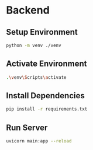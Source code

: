 # Backend

## Setup Environment
```bash
python -m venv ./venv
```

## Activate Environment
```bash
.\venv\Scripts\activate
```

## Install Dependencies
```bash
pip install -r requirements.txt
```

## Run Server
```bash
uvicorn main:app --reload
```
